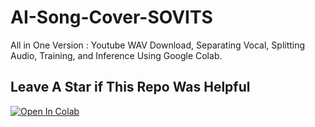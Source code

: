 # AI-Song-Cover-SOVITS
All in One Version : Youtube WAV Download, Separating Vocal, Splitting Audio, Training, and Inference Using Google Colab.
## Leave A Star if This Repo Was Helpful

[![Open In Colab](https://colab.research.google.com/assets/colab-badge.svg)](https://colab.research.google.com/github/ardha27/AI-Song-Cover-SOVITS/blob/main/AI_Song_Cover_SOVITS.ipynb)
